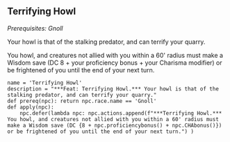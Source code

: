 ## Terrifying Howl
*Prerequisites: Gnoll*

Your howl is that of the stalking predator, and can terrify your quarry.

You howl, and creatures not allied with you within a 60' radius must make a Wisdom save (DC 8 + your proficiency bonus + your Charisma modifier) or be frightened of you until the end of your next turn.

```
name = 'Terrifying Howl'
description = "***Feat: Terrifying Howl.*** Your howl is that of the stalking predator, and can terrify your quarry."
def prereq(npc): return npc.race.name == 'Gnoll'
def apply(npc):
    npc.defer(lambda npc: npc.actions.append(f"***Terrifying Howl.*** You howl, and creatures not allied with you within a 60' radius must make a Wisdom save (DC {8 + npc.proficiencybonus() + npc.CHAbonus()}) or be frightened of you until the end of your next turn.") )
```

